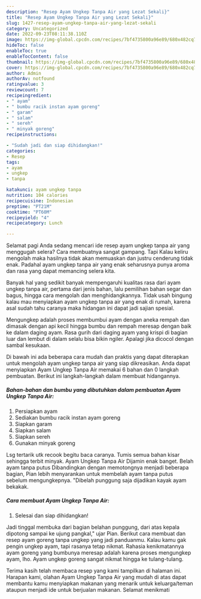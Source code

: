 ```yaml
---
description: "Resep Ayam Ungkep Tanpa Air yang Lezat Sekali}"
title: "Resep Ayam Ungkep Tanpa Air yang Lezat Sekali}"
slug: 1427-resep-ayam-ungkep-tanpa-air-yang-lezat-sekali
category: Uncategorized
date: 2022-09-23T08:11:38.110Z
image: https://img-global.cpcdn.com/recipes/7bf4735800a96e89/680x482cq70/ayam-ungkep-tanpa-air-foto-resep-utama.jpg
hideToc: false
enableToc: true
enableTocContent: false
thumbnail: https://img-global.cpcdn.com/recipes/7bf4735800a96e89/680x482cq70/ayam-ungkep-tanpa-air-foto-resep-utama.jpg
cover: https://img-global.cpcdn.com/recipes/7bf4735800a96e89/680x482cq70/ayam-ungkep-tanpa-air-foto-resep-utama.jpg
author: Admin
authorAv: notfound
ratingvalue: 3
reviewcount: 7
recipeingredient:
- " ayam"
- " bumbu racik instan ayam goreng"
- " garam"
- " salam"
- " sereh"
- " minyak goreng"
recipeinstructions:

- "Sudah jadi dan siap dihidangkan!"
categories:
- Resep
tags:
- ayam
- ungkep
- tanpa

katakunci: ayam ungkep tanpa 
nutrition: 104 calories
recipecuisine: Indonesian
preptime: "PT21M"
cooktime: "PT60M"
recipeyield: "4"
recipecategory: Lunch

---
```



Selamat pagi Anda sedang mencari ide resep ayam ungkep tanpa air yang menggugah selera? Cara membuatnya sangat gampang. Tapi Kalau keliru mengolah maka hasilnya tidak akan memuaskan dan justru cenderung tidak enak. Padahal ayam ungkep tanpa air yang enak seharusnya punya aroma dan rasa yang dapat memancing selera kita.


Banyak hal yang sedikit banyak mempengaruhi kualitas rasa dari ayam ungkep tanpa air, pertama dari jenis bahan, lalu pemilihan bahan segar dan bagus, hingga cara mengolah dan menghidangkannya. Tidak usah bingung kalau mau menyiapkan ayam ungkep tanpa air yang enak di rumah, karena asal sudah tahu caranya maka hidangan ini dapat jadi sajian spesial.

Mengungkep adalah proses membumbui ayam dengan aneka rempah dan dimasak dengan api kecil hingga bumbu dan rempah meresap dengan baik ke dalam daging ayam. Rasa gurih dari daging ayam yang krispi di bagian luar dan lembut di dalam selalu bisa bikin ngiler. Apalagi jika dicocol dengan sambal kesukaan.


Di bawah ini ada beberapa cara mudah dan praktis yang dapat diterapkan untuk mengolah ayam ungkep tanpa air yang siap dikreasikan. Anda dapat menyiapkan Ayam Ungkep Tanpa Air memakai 6 bahan dan 0 langkah pembuatan. Berikut ini langkah-langkah dalam membuat hidangannya.

<!--inarticleads1-->

##### Bahan-bahan dan bumbu yang dibutuhkan dalam pembuatan Ayam Ungkep Tanpa Air:

1. Persiapkan  ayam
1. Sediakan  bumbu racik instan ayam goreng
1. Siapkan  garam
1. Siapkan  salam
1. Siapkan  sereh
1. Gunakan  minyak goreng


Lsg tertarik utk recook begitu baca caranya. Tumis semua bahan kisar sehingga terbit minyak. Ayam Ungkep Tanpa Air Dijamin enak banget. Belah ayam tanpa putus Dibandingkan dengan memotongnya menjadi beberapa bagian, Pian lebih menyarankan untuk membelah ayam tanpa putus sebelum mengungkepnya. &#34;Dibelah punggung saja dijadikan kayak ayam bekakak. 

<!--inarticleads2-->

##### Cara membuat Ayam Ungkep Tanpa Air:


1. Selesai dan siap dihidangkan!

Jadi tinggal membuka dari bagian belahan punggung, dari atas kepala dipotong sampai ke ujung pangkal,&#34; ujar Pian. Berikut cara membuat dan resep ayam goreng tanpa ungkep yang jadi panduanmu. Kalau kamu gak pengin ungkep ayam, tapi rasanya tetap nikmat. Rahasia kenikmatannya ayam goreng yang bumbunya meresap adalah karena proses mengungkep ayam, lho. Ayam ungkep goreng sangat nikmat hingga ke tulang-tulang. 

Terima kasih telah membaca resep yang kami tampilkan di halaman ini. Harapan kami, olahan Ayam Ungkep Tanpa Air yang mudah di atas dapat membantu kamu menyiapkan makanan yang menarik untuk keluarga/teman ataupun menjadi ide untuk berjualan makanan. Selamat menikmati

